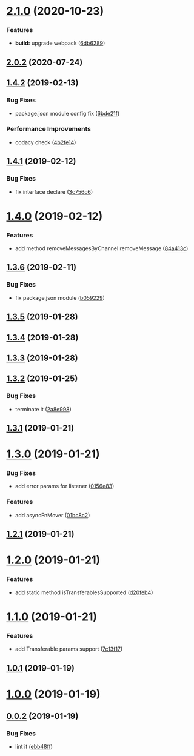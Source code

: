 # [2.1.0](https://github.com/geeeger/WorkerProvider/compare/v2.0.2...v2.1.0) (2020-10-23)


### Features

* **build:** upgrade webpack ([6db6289](https://github.com/geeeger/WorkerProvider/commit/6db6289252dd27e0e7c3462bed3a61ac7c10e8e1))



## [2.0.2](https://github.com/geeeger/WorkerProvider/compare/v1.4.2...v2.0.2) (2020-07-24)



## [1.4.2](https://github.com/geeeger/WorkerProvider/compare/v1.4.1...v1.4.2) (2019-02-13)


### Bug Fixes

* package.json module config fix ([6bde21f](https://github.com/geeeger/WorkerProvider/commit/6bde21f8a83a8053dfe8ce319f743a4688ed6899))


### Performance Improvements

* codacy check ([4b2fe14](https://github.com/geeeger/WorkerProvider/commit/4b2fe1422221cb4d22d1dc3065cc7b206d1e8ce4))



## [1.4.1](https://github.com/geeeger/WorkerProvider/compare/v1.4.0...v1.4.1) (2019-02-12)


### Bug Fixes

* fix interface declare ([3c756c6](https://github.com/geeeger/WorkerProvider/commit/3c756c681ede7f263d4fedb603f49c3e3563ac30))



# [1.4.0](https://github.com/geeeger/WorkerProvider/compare/v1.3.6...v1.4.0) (2019-02-12)


### Features

* add method removeMessagesByChannel removeMessage ([84a413c](https://github.com/geeeger/WorkerProvider/commit/84a413cdc3e7d0ad2e9dd41b9793793f8a8f8058))



## [1.3.6](https://github.com/geeeger/WorkerProvider/compare/v1.3.5...v1.3.6) (2019-02-11)


### Bug Fixes

* fix package.json module ([b059229](https://github.com/geeeger/WorkerProvider/commit/b059229bb67624852b0e81e9ea1424a28d0c8d38))



## [1.3.5](https://github.com/geeeger/WorkerProvider/compare/v1.3.4...v1.3.5) (2019-01-28)



## [1.3.4](https://github.com/geeeger/WorkerProvider/compare/v1.3.3...v1.3.4) (2019-01-28)



## [1.3.3](https://github.com/geeeger/WorkerProvider/compare/v1.3.2...v1.3.3) (2019-01-28)



## [1.3.2](https://github.com/geeeger/WorkerProvider/compare/v1.3.1...v1.3.2) (2019-01-25)


### Bug Fixes

* terminate it ([2a8e998](https://github.com/geeeger/WorkerProvider/commit/2a8e998161f04fec1432ad4cb241c0886da81d7c))



## [1.3.1](https://github.com/geeeger/WorkerProvider/compare/v1.3.0...v1.3.1) (2019-01-21)



# [1.3.0](https://github.com/geeeger/WorkerProvider/compare/v1.2.1...v1.3.0) (2019-01-21)


### Bug Fixes

* add error params for listener ([0156e83](https://github.com/geeeger/WorkerProvider/commit/0156e8347106c962392fb555286b638b41a58340))


### Features

* add asyncFnMover ([01bc8c2](https://github.com/geeeger/WorkerProvider/commit/01bc8c293d86f3b0cd9e0fb558f6d4f93e7e01cb))



## [1.2.1](https://github.com/geeeger/WorkerProvider/compare/v1.2.0...v1.2.1) (2019-01-21)



# [1.2.0](https://github.com/geeeger/WorkerProvider/compare/v1.1.0...v1.2.0) (2019-01-21)


### Features

* add static method isTransferablesSupported ([d20feb4](https://github.com/geeeger/WorkerProvider/commit/d20feb4280bbca90f166b434ab7c746052d6249b))



# [1.1.0](https://github.com/geeeger/WorkerProvider/compare/v1.0.1...v1.1.0) (2019-01-21)


### Features

* add Transferable params support ([7c13f17](https://github.com/geeeger/WorkerProvider/commit/7c13f17274e754236cbd78f84b6de7496df908d1))



## [1.0.1](https://github.com/geeeger/WorkerProvider/compare/v1.0.0...v1.0.1) (2019-01-19)



# [1.0.0](https://github.com/geeeger/WorkerProvider/compare/v0.0.2...v1.0.0) (2019-01-19)



## [0.0.2](https://github.com/geeeger/WorkerProvider/compare/ebb48ff4a13d884fac5285770640fa790cb4b6a6...v0.0.2) (2019-01-19)


### Bug Fixes

* lint it ([ebb48ff](https://github.com/geeeger/WorkerProvider/commit/ebb48ff4a13d884fac5285770640fa790cb4b6a6))



